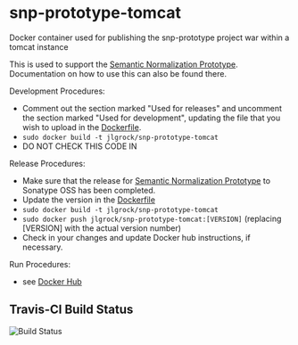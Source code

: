 # snp-prototype-tomcat
Docker container used for publishing the snp-prototype project war within a tomcat instance

This is used to support the [Semantic Normalization Prototype](https://github.com/jlgrock/snp-prototype).  Documentation on how to use this can also be found there.  

Development Procedures:
  - Comment out the section marked "Used for releases" and uncomment the section marked "Used for development", updating the file that you wish to upload in the [Dockerfile](https://github.com/Deloitte-VA/snp-prototype-tomcat/blob/master/Dockerfile).
  - `sudo docker build -t jlgrock/snp-prototype-tomcat`
  - DO NOT CHECK THIS CODE IN

Release Procedures:
  - Make sure that the release for [Semantic Normalization Prototype](https://github.com/jlgrock/snp-prototype) to Sonatype OSS has been completed.
  - Update the version in the [Dockerfile](https://github.com/Deloitte-VA/snp-prototype-tomcat/blob/master/Dockerfile)
  - `sudo docker build -t jlgrock/snp-prototype-tomcat`
  - `sudo docker push jlgrock/snp-prototype-tomcat:[VERSION]` (replacing [VERSION] with the actual version number)
  - Check in your changes and update Docker hub instructions, if necessary.

Run Procedures:
  - see [Docker Hub](https://registry.hub.docker.com/u/jlgrock/snp-prototype-tomcat/)

Travis-CI Build Status
---------------------
![Build Status](https://travis-ci.org/Deloitte-VA/snp-prototype-mongodb.svg?branch=master)
